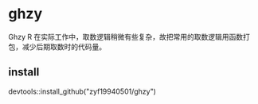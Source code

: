 # ghzy
Ghzy R
在实际工作中，取数逻辑稍微有些复杂，故把常用的取数逻辑用函数打包，减少后期取数时的代码量。


## install 

devtools::install_github("zyf19940501/ghzy")
